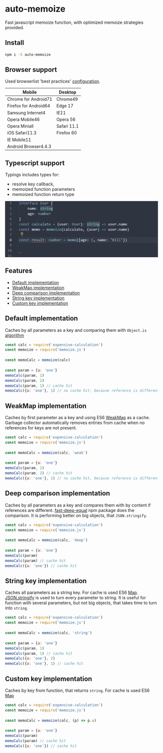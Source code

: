 # auto-memoize
Fast javascript memoize function, with optimized memoize strategies provided.

## Install
```bash
npm i -S auto-memoize
```

## Browser support

Used browserlist 'best practices' [configuration](https://github.com/browserslist/browserslist#best-practices).

| Mobile	| Desktop   	|
|---	|---	|
| Chrome for Android71 | Chrome49 |
| Firefox for Android64 | Edge 17 |
| Samsung Internet4 | IE11 |
| Opera Mobile46  	| Opera 56 |
| Opera Miniall | Safari 11.1 |
| iOS Safari11.3	| Firefox 60 |
| IE Mobile11  |   	|
| Android Browser4.4.3 |   	|

## Typescript support
Typings includes types for: 
 - resolve key callback,
 - memoized function parameters
 - memoized function return type
  
![alt text](./docs/memoize.gif "Typescript typings")

## Features

  - [Default implementation](#default-implementation)
  - [WeakMap implementation](#weakmap-implementation)
  - [Deep comparison implementation](#deep-comparison-implementation)
  - [String key implementation](#string-key-implementation)
  - [Custom key implementation](#custom-key-implementation)

## Default implementation

Caches by all parameters as a key and comparing them with `Object.is` [algorithm](https://www.ecma-international.org/ecma-262/6.0/#sec-object.is)
```javascript
const calc = require('expensive-calculation')
const memoize = require('memoize.js')

const memoCalc = memoize(calc)

const param = {a: 'one'}
memoCalc(param, 1)
memoCalc(param, 2)
memoCalc(param, 1) // cache hit
memoCalc({a: 'one'}, 1) // no cache hit, because reference is different
```

## WeakMap implementation
Caches by first parameter as a key and using ES6 [WeakMap](https://developer.mozilla.org/en-US/docs/Web/JavaScript/Reference/Global_Objects/WeakMap) as a cache. Garbage collector automatically removes entries from cache when no references for keys are not present.
```javascript
const calc = require('expensive-calculation')
const memoize = require('memoize.js')

const memoCalc = memoize(calc, 'weak')

const param = {a: 'one'}
memoCalc(param, 1)
memoCalc(param, 2) // cache hit
memoCalc({a: 'one'}, 1) // no cache hit, because reference is different
```

## Deep comparison implementation
Caches by all parameters as a key and compares them with by content if references are different.
[fast-deep-equal](https://www.npmjs.com/package/fast-deep-equal)
npm package does the comparison.
It is performing better on big objects, that `JSON.stringify`.
```javascript
const calc = require('expensive-calculation')
const memoize = require('memoize.js')

const memoCalc = memoize(calc, 'deep')

const param = {a: 'one'}
memoCalc(param)
memoCalc(param) // cache hit
memoCalc({a: 'one'}) // cache hit
```

## String key implementation

Caches all parameters as a string key. For cache is used 
ES6 [Map](https://developer.mozilla.org/en-US/docs/Web/JavaScript/Reference/Global_Objects/Map). [JSON.stringify](https://developer.mozilla.org/en-US/docs/Web/JavaScript/Reference/Global_Objects/JSON/stringify)
 is used to turn every parameter to string. It is useful for function with several parameters, but not big objects, that takes time to turn into `string`.

```javascript
const calc = require('expensive-calculation')
const memoize = require('memoize.js')

const memoCalc = memoize(calc, 'string')

const param = {a: 'one'}
memoCalc(param, 1)
memoCalc(param, 1) // cache hit
memoCalc({a: 'one'}, 2) 
memoCalc({a: 'one'}, 1) // cache hit
```

## Custom key implementation
Caches by key from function, that returns `string`. For cache is used ES6 [Map](https://developer.mozilla.org/en-US/docs/Web/JavaScript/Reference/Global_Objects/Map)

```javascript
const calc = require('expensive-calculation')
const memoize = require('memoize.js')

const memoCalc = memoize(calc, (p) => p.a)

const param = {a: 'one'}
memoCalc(param)
memoCalc(param) // cache hit
memoCalc({a: 'one'}) // cache hit
```